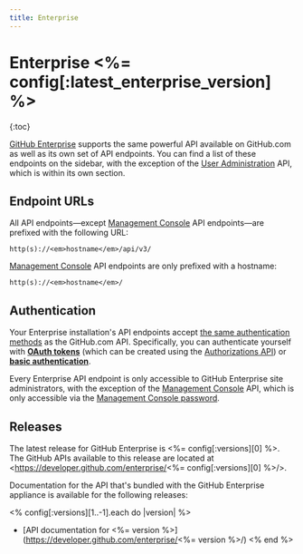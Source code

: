 ```yaml
---
title: Enterprise
---
```


# Enterprise <%= config[:latest_enterprise_version] %>

{:toc}

[GitHub Enterprise](https://enterprise.github.com/) supports the same powerful API available on GitHub.com as well as its own set of API endpoints. You can find a list of these endpoints on the sidebar, with the exception of the [User Administration][] API, which is within its own section.

## Endpoint URLs

All API endpoints—except [Management Console][] API endpoints—are prefixed with the following URL:

``` command-line
http(s)://<em>hostname</em>/api/v3/
```

[Management Console][] API endpoints are only prefixed with a hostname:

``` command-line
http(s)://<em>hostname</em>/
```

## Authentication

Your Enterprise installation's API endpoints accept [the same authentication methods](http://developer.github.com/v3/#authentication) as the GitHub.com API. Specifically, you can authenticate yourself with **[OAuth tokens][]** (which can be created using the [Authorizations API][]) or **[basic authentication][]**.

Every Enterprise API endpoint is only accessible to GitHub Enterprise site administrators, with the exception of the [Management Console][] API, which is only accessible via the [Management Console password][].

[Authorizations API]: /v3/oauth_authorizations/#create-a-new-authorization
[OAuth tokens]: /v3/oauth/
[basic authentication]: /v3/#basic-authentication
[Management Console]: /v3/enterprise/management_console/
[User Administration]: /v3/users/administration/
[Management Console password]: https://help.github.com/enterprise/admin/articles/accessing-the-management-console/

## Releases

The latest release for GitHub Enterprise is <%= config[:versions][0] %>. The GitHub APIs available to this release are located at <https://developer.github.com/enterprise/<%= config[:versions][0] %>/>.

Documentation for the API that's bundled with the GitHub Enterprise appliance is available for the following releases:

<% config[:versions][1..-1].each do |version| %>
* [API documentation for <%= version %>](https://developer.github.com/enterprise/<%= version %>/)
<% end %>
